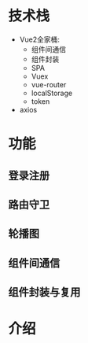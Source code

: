 # 技术栈
- Vue2全家桶: 
  - 组件间通信
  - 组件封装
  - SPA
  - Vuex
  - vue-router
  - localStorage
  - token
- axios

# 功能
## 登录注册
## 路由守卫
## 轮播图
## 组件间通信
## 组件封装与复用

# 介绍
